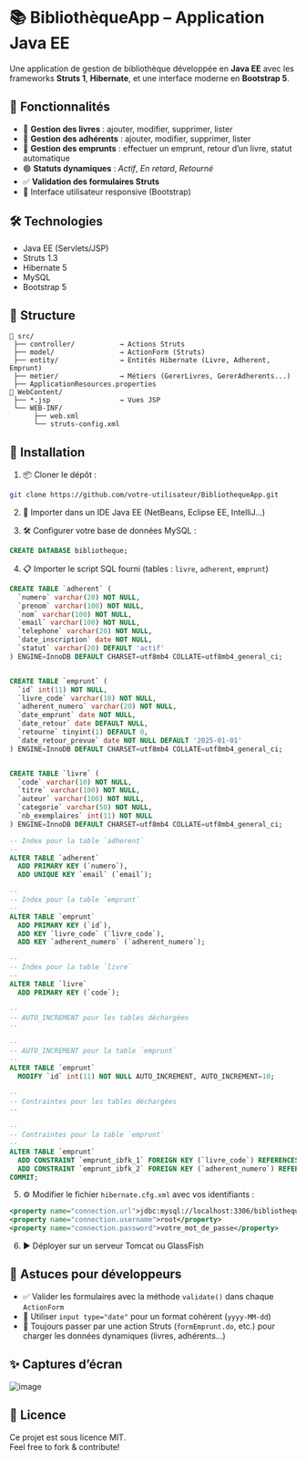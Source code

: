 # 📚 BibliothèqueApp – Application Java EE

Une application de gestion de bibliothèque développée en **Java EE** avec les frameworks **Struts 1**, **Hibernate**, et une interface moderne en **Bootstrap 5**.

## 🚀 Fonctionnalités

- 📘 **Gestion des livres** : ajouter, modifier, supprimer, lister
- 👤 **Gestion des adhérents** : ajouter, modifier, supprimer, lister
- 🔁 **Gestion des emprunts** : effectuer un emprunt, retour d’un livre, statut automatique
- 🟢 **Statuts dynamiques** : *Actif*, *En retard*, *Retourné*
- ✅ **Validation des formulaires Struts**
- 🎨 Interface utilisateur responsive (Bootstrap)

## 🛠 Technologies

- Java EE (Servlets/JSP)
- Struts 1.3
- Hibernate 5
- MySQL
- Bootstrap 5

## 📂 Structure

```
📁 src/
 ├── controller/           → Actions Struts
 ├── model/                → ActionForm (Struts)
 ├── entity/               → Entités Hibernate (Livre, Adherent, Emprunt)
 ├── metier/               → Métiers (GererLivres, GererAdherents...)
 ├── ApplicationResources.properties
📁 WebContent/
 ├── *.jsp                 → Vues JSP
 └── WEB-INF/
      ├── web.xml
      └── struts-config.xml
```

## 🧪 Installation

1. 📦 Cloner le dépôt :

```bash
git clone https://github.com/votre-utilisateur/BibliothequeApp.git
```

2. 🔧 Importer dans un IDE Java EE (NetBeans, Eclipse EE, IntelliJ...)

3. 🛠 Configurer votre base de données MySQL :

```sql
CREATE DATABASE bibliotheque;
```

4. 📋 Importer le script SQL fourni (tables : `livre`, `adherent`, `emprunt`)

```sql
CREATE TABLE `adherent` (
  `numero` varchar(20) NOT NULL,
  `prenom` varchar(100) NOT NULL,
  `nom` varchar(100) NOT NULL,
  `email` varchar(100) NOT NULL,
  `telephone` varchar(20) NOT NULL,
  `date_inscription` date NOT NULL,
  `statut` varchar(20) DEFAULT 'actif'
) ENGINE=InnoDB DEFAULT CHARSET=utf8mb4 COLLATE=utf8mb4_general_ci;


CREATE TABLE `emprunt` (
  `id` int(11) NOT NULL,
  `livre_code` varchar(10) NOT NULL,
  `adherent_numero` varchar(20) NOT NULL,
  `date_emprunt` date NOT NULL,
  `date_retour` date DEFAULT NULL,
  `retourne` tinyint(1) DEFAULT 0,
  `date_retour_prevue` date NOT NULL DEFAULT '2025-01-01'
) ENGINE=InnoDB DEFAULT CHARSET=utf8mb4 COLLATE=utf8mb4_general_ci;


CREATE TABLE `livre` (
  `code` varchar(10) NOT NULL,
  `titre` varchar(100) NOT NULL,
  `auteur` varchar(100) NOT NULL,
  `categorie` varchar(50) NOT NULL,
  `nb_exemplaires` int(11) NOT NULL
) ENGINE=InnoDB DEFAULT CHARSET=utf8mb4 COLLATE=utf8mb4_general_ci;

-- Index pour la table `adherent`
--
ALTER TABLE `adherent`
  ADD PRIMARY KEY (`numero`),
  ADD UNIQUE KEY `email` (`email`);

--
-- Index pour la table `emprunt`
--
ALTER TABLE `emprunt`
  ADD PRIMARY KEY (`id`),
  ADD KEY `livre_code` (`livre_code`),
  ADD KEY `adherent_numero` (`adherent_numero`);

--
-- Index pour la table `livre`
--
ALTER TABLE `livre`
  ADD PRIMARY KEY (`code`);

--
-- AUTO_INCREMENT pour les tables déchargées
--

--
-- AUTO_INCREMENT pour la table `emprunt`
--
ALTER TABLE `emprunt`
  MODIFY `id` int(11) NOT NULL AUTO_INCREMENT, AUTO_INCREMENT=10;

--
-- Contraintes pour les tables déchargées
--

--
-- Contraintes pour la table `emprunt`
--
ALTER TABLE `emprunt`
  ADD CONSTRAINT `emprunt_ibfk_1` FOREIGN KEY (`livre_code`) REFERENCES `livre` (`code`) ON DELETE CASCADE,
  ADD CONSTRAINT `emprunt_ibfk_2` FOREIGN KEY (`adherent_numero`) REFERENCES `adherent` (`numero`) ON DELETE CASCADE;
COMMIT;
```


5. ⚙ Modifier le fichier `hibernate.cfg.xml` avec vos identifiants :

```xml
<property name="connection.url">jdbc:mysql://localhost:3306/bibliotheque</property>
<property name="connection.username">root</property>
<property name="connection.password">votre_mot_de_passe</property>
```

6. ▶ Déployer sur un serveur Tomcat ou GlassFish

## 🧠 Astuces pour développeurs

- ✅ Valider les formulaires avec la méthode `validate()` dans chaque `ActionForm`
- 📅 Utiliser `input type="date"` pour un format cohérent (`yyyy-MM-dd`)
- 🧪 Toujours passer par une action Struts (`formEmprunt.do`, etc.) pour charger les données dynamiques (livres, adhérents...)

## ✨ Captures d’écran

![image](https://github.com/user-attachments/assets/33f2e29c-c24a-4ac1-83b2-f2e716aa9974)


## 📄 Licence

Ce projet est sous licence MIT.  
Feel free to fork & contribute!
